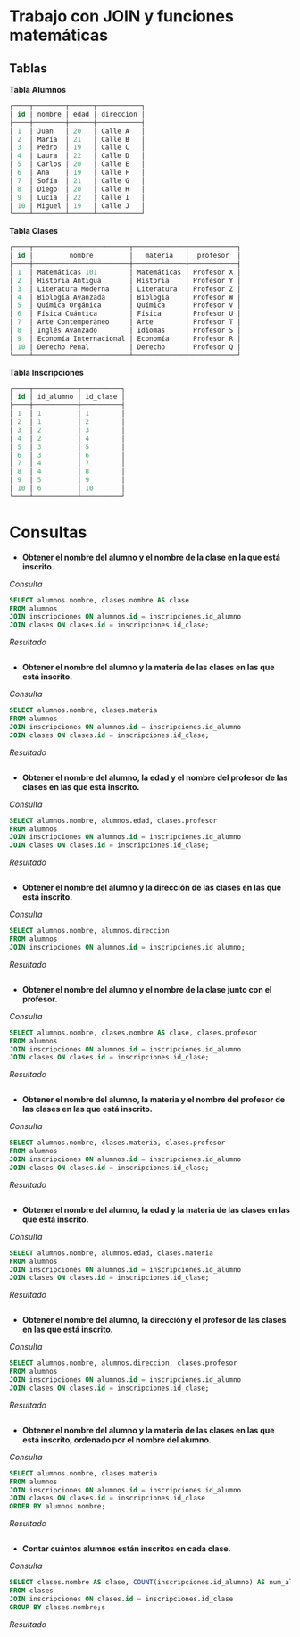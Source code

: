 # Trabajo con JOIN y funciones matemáticas

## Tablas

**Tabla Alumnos**

``` sql
┌────┬────────┬──────┬───────────┐
│ id │ nombre │ edad │ direccion │
├────┼────────┼──────┼───────────┤
│ 1  │ Juan   │ 20   │ Calle A   │
│ 2  │ María  │ 21   │ Calle B   │
│ 3  │ Pedro  │ 19   │ Calle C   │
│ 4  │ Laura  │ 22   │ Calle D   │
│ 5  │ Carlos │ 20   │ Calle E   │
│ 6  │ Ana    │ 19   │ Calle F   │
│ 7  │ Sofía  │ 21   │ Calle G   │
│ 8  │ Diego  │ 20   │ Calle H   │
│ 9  │ Lucía  │ 22   │ Calle I   │
│ 10 │ Miguel │ 19   │ Calle J   │
└────┴────────┴──────┴───────────┘
```

**Tabla Clases**

``` sql
┌────┬────────────────────────┬─────────────┬────────────┐
│ id │         nombre         │   materia   │  profesor  │
├────┼────────────────────────┼─────────────┼────────────┤
│ 1  │ Matemáticas 101        │ Matemáticas │ Profesor X │
│ 2  │ Historia Antigua       │ Historia    │ Profesor Y │
│ 3  │ Literatura Moderna     │ Literatura  │ Profesor Z │
│ 4  │ Biología Avanzada      │ Biología    │ Profesor W │
│ 5  │ Química Orgánica       │ Química     │ Profesor V │
│ 6  │ Física Cuántica        │ Física      │ Profesor U │
│ 7  │ Arte Contemporáneo     │ Arte        │ Profesor T │
│ 8  │ Inglés Avanzado        │ Idiomas     │ Profesor S │
│ 9  │ Economía Internacional │ Economía    │ Profesor R │
│ 10 │ Derecho Penal          │ Derecho     │ Profesor Q │
└────┴────────────────────────┴─────────────┴────────────┘
```

**Tabla Inscripciones**

``` sql
┌────┬───────────┬──────────┐
│ id │ id_alumno │ id_clase │
├────┼───────────┼──────────┤
│ 1  │ 1         │ 1        │
│ 2  │ 1         │ 2        │
│ 3  │ 2         │ 3        │
│ 4  │ 2         │ 4        │
│ 5  │ 3         │ 5        │
│ 6  │ 3         │ 6        │
│ 7  │ 4         │ 7        │
│ 8  │ 4         │ 8        │
│ 9  │ 5         │ 9        │
│ 10 │ 6         │ 10       │
└────┴───────────┴──────────┘
```

# Consultas

- **Obtener el nombre del alumno y el nombre de la clase en la que está inscrito.**

*Consulta*

``` sql
SELECT alumnos.nombre, clases.nombre AS clase
FROM alumnos
JOIN inscripciones ON alumnos.id = inscripciones.id_alumno
JOIN clases ON clases.id = inscripciones.id_clase;
```

*Resultado*

``` sql

```

- **Obtener el nombre del alumno y la materia de las clases en las que está inscrito.**

*Consulta*

``` sql
SELECT alumnos.nombre, clases.materia
FROM alumnos
JOIN inscripciones ON alumnos.id = inscripciones.id_alumno
JOIN clases ON clases.id = inscripciones.id_clase;
```

*Resultado*

``` sql

```

- **Obtener el nombre del alumno, la edad y el nombre del profesor de las clases en las que está inscrito.**

*Consulta*

``` sql
SELECT alumnos.nombre, alumnos.edad, clases.profesor
FROM alumnos
JOIN inscripciones ON alumnos.id = inscripciones.id_alumno
JOIN clases ON clases.id = inscripciones.id_clase;
```

*Resultado*

``` sql

```

- **Obtener el nombre del alumno y la dirección de las clases en las que está inscrito.**

*Consulta*

``` sql
SELECT alumnos.nombre, alumnos.direccion
FROM alumnos
JOIN inscripciones ON alumnos.id = inscripciones.id_alumno;
```

*Resultado*

``` sql

```

- **Obtener el nombre del alumno y el nombre de la clase junto con el profesor.**

*Consulta*

``` sql
SELECT alumnos.nombre, clases.nombre AS clase, clases.profesor
FROM alumnos
JOIN inscripciones ON alumnos.id = inscripciones.id_alumno
JOIN clases ON clases.id = inscripciones.id_clase;
```

*Resultado*

``` sql

```

- **Obtener el nombre del alumno, la materia y el nombre del profesor de las clases en las que está inscrito.**

*Consulta*

``` sql
SELECT alumnos.nombre, clases.materia, clases.profesor
FROM alumnos
JOIN inscripciones ON alumnos.id = inscripciones.id_alumno
JOIN clases ON clases.id = inscripciones.id_clase;
```

*Resultado*

``` sql

```

- **Obtener el nombre del alumno, la edad y la materia de las clases en las que está inscrito.**

*Consulta*

``` sql
SELECT alumnos.nombre, alumnos.edad, clases.materia
FROM alumnos
JOIN inscripciones ON alumnos.id = inscripciones.id_alumno
JOIN clases ON clases.id = inscripciones.id_clase;
```

*Resultado*

``` sql

```

- **Obtener el nombre del alumno, la dirección y el profesor de las clases en las que está inscrito.**

*Consulta*

``` sql
SELECT alumnos.nombre, alumnos.direccion, clases.profesor
FROM alumnos
JOIN inscripciones ON alumnos.id = inscripciones.id_alumno
JOIN clases ON clases.id = inscripciones.id_clase;
```

*Resultado*

``` sql

```

- **Obtener el nombre del alumno y la materia de las clases en las que está inscrito, ordenado por el nombre del alumno.**

*Consulta*

``` sql
SELECT alumnos.nombre, clases.materia
FROM alumnos
JOIN inscripciones ON alumnos.id = inscripciones.id_alumno
JOIN clases ON clases.id = inscripciones.id_clase
ORDER BY alumnos.nombre;
```

*Resultado*

``` sql

```

- **Contar cuántos alumnos están inscritos en cada clase.**

*Consulta*

``` sql
SELECT clases.nombre AS clase, COUNT(inscripciones.id_alumno) AS num_alumnos_inscritos
FROM clases
JOIN inscripciones ON clases.id = inscripciones.id_clase
GROUP BY clases.nombre;s
```

*Resultado*

``` sql

```
